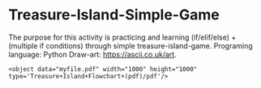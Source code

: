 <h1> Treasure-Island-Simple-Game </h1>

The purpose for this activity is practicing and learning (if/elif/else) + (multiple if conditions) through simple treasure-island-game. 
Programing language: Python 
Draw-art: https://ascii.co.uk/art. 

`<object data="myfile.pdf" width="1000" height="1000" type='Treasure+Island+Flowchart+(pdf)/pdf'/>`
